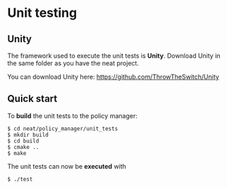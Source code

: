 # Unit testing

## Unity

The framework used to execute the unit tests is **Unity**. Download Unity in the same folder as you have the neat project.

You can download Unity here:  https://github.com/ThrowTheSwitch/Unity


## Quick start

To **build** the unit tests to the policy manager:

```
$ cd neat/policy_manager/unit_tests
$ mkdir build
$ cd build
$ cmake ..
$ make
```

The unit tests can now be **executed** with

```
$ ./test
```

